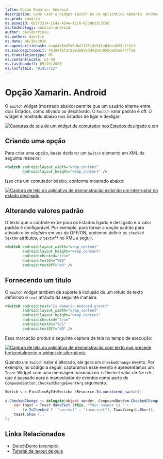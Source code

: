 ```yaml
---
title: Opção Xamarin. Android
description: Como usar o widget switch em um aplicativo Xamarin. Android
ms.prod: xamarin
ms.assetid: 6E1F3324-EC41-454A-AEC0-0208813C7E50
ms.technology: xamarin-android
author: davidortinau
ms.author: daortin
ms.date: 06/29/2018
ms.openlocfilehash: dabd4b5bd7d6dbd118314e94fe04bc4623cf11e1
ms.sourcegitcommit: 4e399f6fa72993b9580d41b93050be935544ffaa
ms.translationtype: MT
ms.contentlocale: pt-BR
ms.lasthandoff: 09/29/2020
ms.locfileid: "91457712"
---
```

# <a name="xamarinandroid-switch"></a>Opção Xamarin. Android

O `Switch` widget (mostrado abaixo) permite que um usuário alterne entre dois Estados, como ativado ou desativado. O `Switch` valor padrão é off. O widget é mostrado abaixo nos Estados de ligar e desligar:

[![Capturas de tela de um widget de comutador nos Estados desligado e em](switch-images/16-switch-onoff.png)](switch-images/16-switch-onoff.png#lightbox)

## <a name="creating-a-switch"></a>Criando uma opção

Para criar uma opção, basta declarar um `Switch` elemento em XML da seguinte maneira:

```xml
<Switch android:layout_width="wrap_content"
        android:layout_height="wrap_content" />
```

Isso cria um comutador básico, conforme mostrado abaixo:

[![Captura de tela do aplicativo de demonstração exibindo um interruptor no estado desligado](switch-images/07-switch.png)](switch-images/07-switch.png#lightbox)

## <a name="changing-default-values"></a>Alterando valores padrão

O texto que o controle exibe para os Estados ligado e desligado e o valor padrão é configurável. Por exemplo, para tornar a opção padrão para ativado e ler não/sim em vez de OFF/ON, podemos definir os `checked` `textOn` atributos, e `textOff` no XML a seguir.

```xml
<Switch android:layout_width="wrap_content"
        android:layout_height="wrap_content"
        android:checked="true"
        android:textOn="YES"
        android:textOff="NO" />
```

## <a name="providing-a-title"></a>Fornecendo um título

O `Switch` widget também dá suporte à inclusão de um rótulo de texto definindo o `text` atributo da seguinte maneira:

```xml
<Switch android:text="Is Xamarin.Android great?"
        android:layout_width="wrap_content"
        android:layout_height="wrap_content"
        android:checked="true"
        android:textOn="YES"
        android:textOff="NO" />
```

Essa marcação produz a seguinte captura de tela no tempo de execução:

[![Captura de tela do aplicativo de demonstração com texto que precede horizontalmente o widget de alternância](switch-images/08-switch.png)](switch-images/08-switch.png#lightbox)

Quando um `Switch` valor é alterado, ele gera um `CheckedChange` evento.
Por exemplo, no código a seguir, capturamos esse evento e apresentamos um `Toast` Widget com uma mensagem baseada no `isChecked` valor de `Switch` , que é passado para o manipulador de eventos como parte do `CompoundButton.CheckedChangeEventArg` argumento.

```csharp
Switch s = FindViewById<Switch> (Resource.Id.monitored_switch);
           
s.CheckedChange += delegate(object sender, CompoundButton.CheckedChangeEventArgs e) {
    var toast = Toast.MakeText (this, "Your answer is " +
        (e.IsChecked ?  "correct" : "incorrect"), ToastLength.Short);
    toast.Show ();
};
```

## <a name="related-links"></a>Links Relacionados

- [SwitchDemo (exemplo)](/samples/xamarin/monodroid-samples/switchdemo)
- [Tutorial de layout de guia](~/android/user-interface/layouts/tab-layout/index.md)
